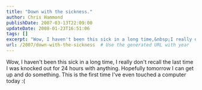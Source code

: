 ```yaml
---
title: "Down with the sickness."
author: Chris Hammond
publishDate: 2007-03-13T22:09:00
updateDate: 2008-01-23T16:51:06
tags: []
excerpt: "Wow, I haven't been this sick in a long time,&nbsp;I really don't recall the last time I was knocked out for 24 hours with anything. Hopefully tomorrow I can get up and do something. This is the first time I've even touched a computer today..."
url: /2007/down-with-the-sickness  # Use the generated URL with year
---
```

Wow, I haven't been this sick in a long time,&nbsp;I really don't recall the last time I was knocked out for 24 hours with anything. Hopefully tomorrow I can get up and do something. This is the first time I've even touched a computer today :(
